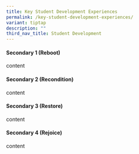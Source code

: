 ```yaml
---
title: Key Student Development Experiences
permalink: /key-student-development-experiences/
variant: tiptap
description: ""
third_nav_title: Student Development
---
```

<h4>Secondary 1 (Reboot)</h4>
<p>content</p>
<h4>Secondary 2 (Recondition)</h4>
<p>content</p>
<h4>Secondary 3 (Restore)</h4>
<p>content</p>
<h4>Secondary 4 (Rejoice)</h4>
<p>content</p>
<h4></h4>
<p></p>